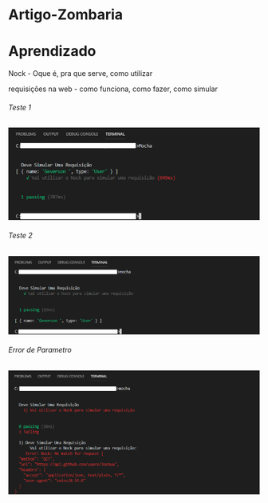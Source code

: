# Artigo-Zombaria

<h1> Aprendizado </h1>

<p> Nock - Oque é, pra que serve, como utilizar </p>
<p> requisições na web - como funciona, como fazer, como simular </p>

<h6> Teste 1 </h6>
<img src="https://github.com/Orion-News/Artigo-Zombaria/blob/master/testes1.png">

<h6> Teste 2 </h6>
<img src="https://github.com/Orion-News/Artigo-Zombaria/blob/master/teste2.png">

<h6> Error de Parametro </h6>
<img src="https://github.com/Orion-News/Artigo-Zombaria/blob/master/parametro_errado.png">
